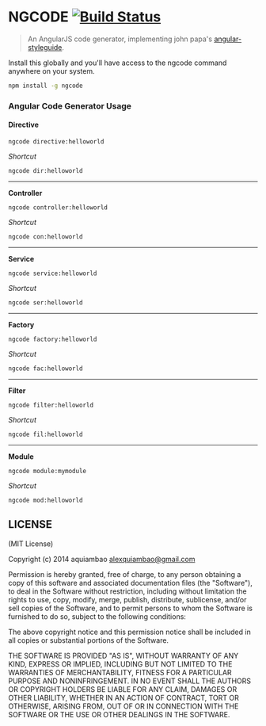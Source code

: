 # NGCODE [![Build Status](https://secure.travis-ci.org/silverbux/ngcode.png)](http://travis-ci.org/silverbux/ngcode)

> An AngularJS code generator, implementing john papa's [angular-styleguide](https://github.com/johnpapa/angular-styleguide).


Install this globally and you'll have access to the ngcode command anywhere on your system.

```sh
npm install -g ngcode
```


### Angular Code Generator Usage

#### Directive
```
ngcode directive:helloworld
```
*Shortcut*
```
ngcode dir:helloworld
```

----------

**Controller**
```
ngcode controller:helloworld
```
*Shortcut*
```
ngcode con:helloworld
```

----------

**Service**
```
ngcode service:helloworld
```
*Shortcut*
```
ngcode ser:helloworld
```

----------

**Factory**
```
ngcode factory:helloworld
```
*Shortcut*
```
ngcode fac:helloworld
```

----------

**Filter**
```
ngcode filter:helloworld
```
*Shortcut*
```
ngcode fil:helloworld
```


----------


**Module**
```
ngcode module:mymodule
```
*Shortcut*
```
ngcode mod:helloworld
```


## LICENSE

(MIT License)

Copyright (c) 2014 aquiambao <alexquiambao@gmail.com>

Permission is hereby granted, free of charge, to any person obtaining
a copy of this software and associated documentation files (the
"Software"), to deal in the Software without restriction, including
without limitation the rights to use, copy, modify, merge, publish,
distribute, sublicense, and/or sell copies of the Software, and to
permit persons to whom the Software is furnished to do so, subject to
the following conditions:

The above copyright notice and this permission notice shall be
included in all copies or substantial portions of the Software.

THE SOFTWARE IS PROVIDED "AS IS", WITHOUT WARRANTY OF ANY KIND,
EXPRESS OR IMPLIED, INCLUDING BUT NOT LIMITED TO THE WARRANTIES OF
MERCHANTABILITY, FITNESS FOR A PARTICULAR PURPOSE AND
NONINFRINGEMENT. IN NO EVENT SHALL THE AUTHORS OR COPYRIGHT HOLDERS BE
LIABLE FOR ANY CLAIM, DAMAGES OR OTHER LIABILITY, WHETHER IN AN ACTION
OF CONTRACT, TORT OR OTHERWISE, ARISING FROM, OUT OF OR IN CONNECTION
WITH THE SOFTWARE OR THE USE OR OTHER DEALINGS IN THE SOFTWARE.

